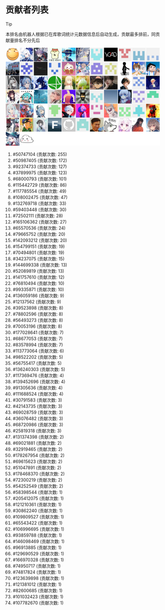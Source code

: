 # 贡献者列表

> [!TIP]
> 本排名由机器人根据已在库歌词统计元数据信息后自动生成，贡献最多排前，同贡献量排名不分先后

![贡献者头像画廊](./CONTRIBUTORS.svg)

1. #50747104 (贡献次数: 255)
2. #50987405 (贡献次数: 172)
3. #92374733 (贡献次数: 127)
4. #37899975 (贡献次数: 123)
5. #68000793 (贡献次数: 101)
6. #115442729 (贡献次数: 86)
7. #117785554 (贡献次数: 49)
8. #108002475 (贡献次数: 47)
9. #132769718 (贡献次数: 33)
10. #59403448 (贡献次数: 30)
11. #72502111 (贡献次数: 28)
12. #165106362 (贡献次数: 27)
13. #65570536 (贡献次数: 24)
14. #79665752 (贡献次数: 20)
15. #142093212 (贡献次数: 20)
16. #154799151 (贡献次数: 19)
17. #70494801 (贡献次数: 19)
18. #34237075 (贡献次数: 15)
19. #144699338 (贡献次数: 13)
20. #52089819 (贡献次数: 13)
21. #141757610 (贡献次数: 12)
22. #76810494 (贡献次数: 10)
23. #99335871 (贡献次数: 10)
24. #136059186 (贡献次数: 9)
25. #12137562 (贡献次数: 9)
26. #39523898 (贡献次数: 8)
27. #78802596 (贡献次数: 8)
28. #56493273 (贡献次数: 8)
29. #70053196 (贡献次数: 8)
30. #177028641 (贡献次数: 7)
31. #68677053 (贡献次数: 7)
32. #83578994 (贡献次数: 7)
33. #113773064 (贡献次数: 6)
34. #98522202 (贡献次数: 5)
35. #56755417 (贡献次数: 5)
36. #136240303 (贡献次数: 5)
37. #117369476 (贡献次数: 4)
38. #139452696 (贡献次数: 4)
39. #91305636 (贡献次数: 4)
40. #111688524 (贡献次数: 4)
41. #30791583 (贡献次数: 3)
42. #42143735 (贡献次数: 3)
43. #69028759 (贡献次数: 3)
44. #36076482 (贡献次数: 3)
45. #68720986 (贡献次数: 3)
46. #25819318 (贡献次数: 3)
47. #131374398 (贡献次数: 2)
48. #69021881 (贡献次数: 2)
49. #32919465 (贡献次数: 2)
50. #178267954 (贡献次数: 2)
51. #69615623 (贡献次数: 2)
52. #51047891 (贡献次数: 2)
53. #178468370 (贡献次数: 2)
54. #72300219 (贡献次数: 2)
55. #54252549 (贡献次数: 2)
56. #58398544 (贡献次数: 1)
57. #205412075 (贡献次数: 1)
58. #121210361 (贡献次数: 1)
59. #30862240 (贡献次数: 1)
60. #109809527 (贡献次数: 1)
61. #65543422 (贡献次数: 1)
62. #106996695 (贡献次数: 1)
63. #93859788 (贡献次数: 1)
64. #146098469 (贡献次数: 1)
65. #96913885 (贡献次数: 1)
66. #129690529 (贡献次数: 1)
67. #166970328 (贡献次数: 1)
68. #74950717 (贡献次数: 1)
69. #74817824 (贡献次数: 1)
70. #123639898 (贡献次数: 1)
71. #121381012 (贡献次数: 1)
72. #82600685 (贡献次数: 1)
73. #101032423 (贡献次数: 1)
74. #107782670 (贡献次数: 1)
